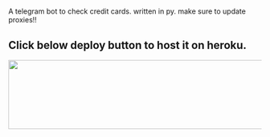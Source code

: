 #

A telegram bot to check credit cards. written in py.
make sure to update proxies!!


## Click below deploy button to host it on heroku.
<p align="center"><a href="https://dashboard.heroku.com/new?template=https://github.com/Honeyxslayer/LPRPDV_CC-CHECKER"> <img src="https://img.shields.io/badge/Deploy%20On%20Heroku-green?style=for-the-badge&logo=heroku" width="520" height="138.45"/></a></p>




